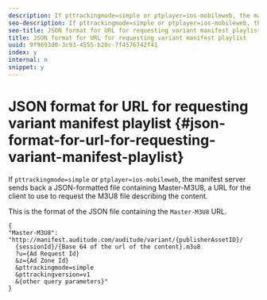 ```yaml
---
description: If pttrackingmode=simple or ptplayer=ios-mobileweb, the manifest server sends back a JSON-formatted file containing Master-M3U8, a URL for the client to use to request the M3U8 file describing the content.
seo-description: If pttrackingmode=simple or ptplayer=ios-mobileweb, the manifest server sends back a JSON-formatted file containing Master-M3U8, a URL for the client to use to request the M3U8 file describing the content.
seo-title: JSON format for URL for requesting variant manifest playlist
title: JSON format for URL for requesting variant manifest playlist
uuid: 9f9693d0-3c93-4555-b20c-7f4576742f41
index: y
internal: n
snippet: y
---
```


# JSON format for URL for requesting variant manifest playlist {#json-format-for-url-for-requesting-variant-manifest-playlist}

If `pttrackingmode=simple` or `ptplayer=ios-mobileweb`, the manifest server sends back a JSON-formatted file containing Master-M3U8, a URL for the client to use to request the M3U8 file describing the content.

This is the format of the JSON file containing the `Master-M3U8` URL.

```
{
"Master-M3U8": "http://manifest.auditude.com/auditude/variant/{publisherAssetID}/
  {sessionId}/{Base 64 of the url of the content}.m3u8
  ?u={Ad Request Id}
  &z={Ad Zone Id}
  &pttrackingmode=simple
  &pttrackingversion=v1
  &{other query parameters}"
}
```

